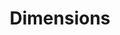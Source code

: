 ---
bigquery: https://console.cloud.google.com/bigquery?p=covid-19-dimensions-ai&page=table&d=data&t=publications
contributors: Digital Science, https://www.digital-science.com/
cost: Free for personal, non-commercial use.
description: Dimensions contains more than 100 million publications, ranging from
  articles published in scholarly journals, books and book chapters, to preprints
  and conference proceedings. All publications are contextualized with linked data
  sets, funding, publications, patents, clinical trials, and policy documents. You
  can also view associated categories, funders, institutions, and researcher profiles.
documentation: https://docs.dimensions.ai/bigquery/index.html
last_edit: 04/13/2022, 07:31:22
location: https://www.dimensions.ai/products/free/
maintained_by: Digital Science, https://www.digital-science.com/
schema_fields:
- clinical_trial_ids
- phase
- funding_eur
- current_assignee_countries
- category_sdg
- family_count
- jurisdiction
- assignee_orgs
- authors
- gender
- wikipedia_url
- date
- research_org_countries
- cited_by_ids
- relationships
- embargo_date
- filing_date
- application_number
- book_title
- priority_year
- labels
- funding_usd
- external_ids
- volume
- acronym
- granted_date
- grant_number
- investigators
- date_inserted
- associated_publication_doi
- end_year
- publisher
- funding_details
- legal_events
- types
- funding_chf
- research_org_state_names
- type
- mesh_terms
- granted_year
- acronyms
- publication_date
- repository_name
- date_print
- editors
- aliases
- resulting_publication_doi
- license
- concepts
- language
- abstract
- year
- address
- parent_id
- start_date
- legal_status
- metrics
- category_bra
- family_members_ids
- citation_string
- funding_cny
- funder_org_cities
- funding_aud
- publication_year
- title
- research_orgs
- reference_ids
- id
- inventor_names
- supporting_grant_ids
- status
- foa_number
- priority_date
- date_modified
- funding_nzd
- research_org_country_names
- funder_org_acronyms
- active_years
- filing_year
- proceedings_title
- arxiv_id
- funder_countries
- category_for
- description
- brief_title
- organisation_details
- original_title
- email_address
- conference
- funding_currency
- date_online
- established
- category_hrcs_rac
- family_id
- source_id
- registry
- date_normal
- funder_org
- citations_count
- resulting_publication_ids
- filing_status
- categories
- research_org_state_codes
- original_assignee
- current_assignee
- original_assignee_countries
- original_abstract
- repository_url
- funding_cad
- kind
- issue
- name
- researcher_ids
- links
- open_access_categories
- created_date
- start_year
- current_assignee_orgs
- expiration_date
- funder_org_countries
- assignee_countries
- ipcr
- category_icrp_ct
- altmetrics
- isbn
- funding_jpy
- category_hrcs_hc
- journal
- linkout
- category_hra
- funder_org_state_codes
- doi
- journal_lists
- funder_orgs
- category_rcdc
- mesh_headings
- open_access_categories_v2
- publication_ids
- category_icrp_cso
- book_series_title
- expiration_year
- category_uoa
- associated_publication_pmid
- research_org_city_names
- associated_publication_id
- pmcid
- conditions
- eisbn
- acknowledgements
- citations
- research_org_cities
- pmid
- funding_amount
- date_imported_gbq
- patent_ids
- pages
- subtitles
- associated_publication_arxiv_id
- interventions
- cpc
- associated_grant_ids
- funding_gbp
- repository_id
- end_date
- original_assignee_orgs
shortname: dimensions
tags:
- scholarly literature
- patents
- funding
- clinical trials
- academic profiles
terms_of_use: 'Use of both the Dimensions COVID-19 dataset and full Dimensions dataset
  are subject to the Dimensions Terms of use: https://www.dimensions.ai/policies-terms-legal '
title: Dimensions
uuid: dcff88bd-fe6b-4fdb-8159-809bf9d7bc1c
---